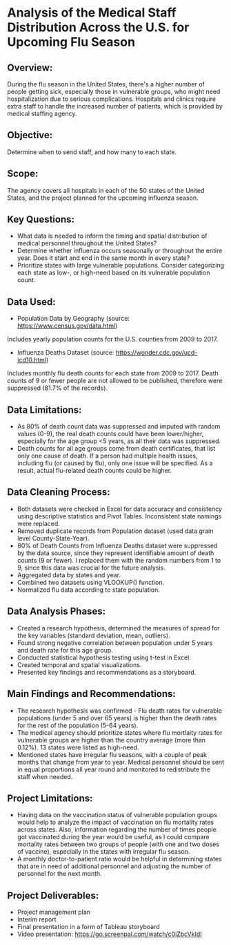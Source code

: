 # Analysis of the Medical Staff Distribution Across the U.S. for Upcoming Flu Season

## Overview: 
During the flu season in the United States, there's a higher number of people getting sick, especially those in vulnerable groups, who might need hospitalization due to serious complications. Hospitals and clinics require extra staff to handle the increased number of patients, which is provided by medical staffing agency.

## Objective: 
Determine when to send staff, and how many to each state.

## Scope: 
The agency covers all hospitals in each of the 50 states of the United States, and the project planned for the upcoming influenza season.

## Key Questions:
- What data is needed to inform the timing and spatial distribution of medical personnel throughout the United States?
- Determine whether influenza occurs seasonally or throughout the entire year. Does it start and end in the same month in every state?
- Prioritize states with large vulnerable populations. Consider categorizing each state as low-, or high-need based on its vulnerable population count.
  
## Data Used:
- Population Data by Geography (source: https://www.census.gov/data.html)

Includes yearly population counts for the U.S. counties from 2009 to 2017.
- Influenza Deaths Dataset (source: https://wonder.cdc.gov/ucd-icd10.html)

Includes monthly flu death counts for each state from 2009 to 2017. Death counts of 9 or fewer people are not allowed to be published, therefore were suppressed (81.7% of the records).

## Data Limitations:
- As 80% of death count data was suppressed and imputed with random values (0-9), the real death counts could have been lower/higher, especially for the age group <5 years, as all their data was suppressed.
- Death counts for all age groups come from death certificates, that list only one cause of death. If a person had multiple health issues, including flu (or caused by flu), only one issue will be specified. As a result, actual flu-related death counts could be higher.

## Data Cleaning Process:
- Both datasets were checked in Excel for data accuracy and consistency using descriptive statistics and Pivot Tables. Inconsistent state namings were replaced.
- Removed duplicate records from Population dataset (used data grain level County-State-Year).
- 80% of Death Counts from Influenza Deaths dataset were suppressed by the data source, since they represent identifiable amount of death counts (9 or fewer). I replaced them with the random numbers from 1 to 9, since this data was crucial for the future analysis.
- Aggregated data by states and year.
- Combined two datasets using VLOOKUP() function.
- Normalized flu data according to state population.

## Data Analysis Phases:
  - Created a research hypothesis, determined the measures of spread for the key variables (standard deviation, mean, outliers).
  - Found strong negative correlation between population under 5 years and death rate for this age group.
  - Conducted statistical hypothesis testing using t-test in Excel.
  - Created temporal and spatial visualizations.
  - Presented key findings and recommendations as a storyboard.
 
## Main Findings and Recommendations:
- The research hypothesis was confirmed - Flu death rates for vulnerable populations (under 5 and over 65 years) is higher than the death rates for the rest of the population (5-64 years). 
- The medical agency should prioritize states where flu mortlaity rates for vulnerable groups are higher than the country average (more than 0.12%). 13 states were listed as high-need.
- Mentioned states have irregular flu seasons, with a couple of peak months that change from year to year. Medical personnel should be sent in equal proportions all year round and monitored to redistribute the staff when needed.

## Project Limitations:
- Having data on the vaccination status of vulnerable population groups would help to analyze the impact of vaccination on flu mortality rates across states. Also, information regarding the number of times people got vaccinated during the year would be useful, as I could compare mortality rates between two groups of people (with one and two doses of vaccine), especially in the states with irregular flu season.
- A monthly doctor-to-patient ratio would be helpful in determining states that are in need of additional personnel and adjusting the number of personnel for the next month.

## Project Deliverables:
- Project management plan
- Interim report
- Final presentation in a form of Tableau storyboard
- Video presentation: https://go.screenpal.com/watch/c0iZbcVkIdI


